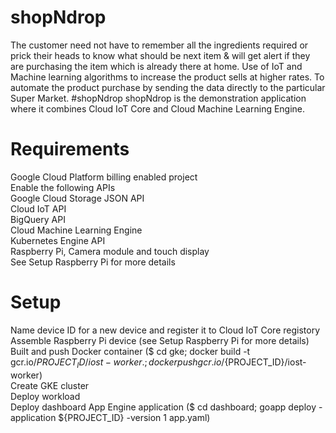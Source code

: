 # shopNdrop
The customer need not have to remember all the ingredients required or prick their heads to know what should be next item &amp; will get alert if they are purchasing the item which is already there at home. Use of IoT and Machine learning algorithms to increase the product sells at higher rates. To automate the product purchase by sending the data directly to the particular Super Market.
#shopNdrop
shopNdrop is the demonstration application where it combines Cloud IoT Core and Cloud Machine Learning Engine.

# Requirements 
Google Cloud Platform billing enabled project </br>
Enable the following APIs</br>
Google Cloud Storage JSON API</br>
Cloud IoT API</br>
BigQuery API</br>
Cloud Machine Learning Engine</br>
Kubernetes Engine API</br>
Raspberry Pi, Camera module and touch display</br>
See Setup Raspberry Pi for more details</br>
# Setup 
Name device ID for a new device and register it to Cloud IoT Core registory</br>
Assemble Raspberry Pi device (see Setup Raspberry Pi for more details)</br>
Built and push Docker container ($ cd gke; docker build -t gcr.io/${PROJECT_ID}/iost-worker .; docker push gcr.io/${PROJECT_ID}/iost-worker)</br>
Create GKE cluster</br>
Deploy workload</br>
Deploy dashboard App Engine application ($ cd dashboard; goapp deploy -application ${PROJECT_ID} -version 1 app.yaml)
